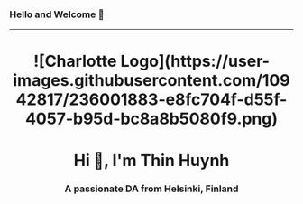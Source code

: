 ### Hello and Welcome 👋
---
<!--
**Susanhuynh/Susanhuynh** is a ✨ _special_ ✨ repository because its `README.md` (this file) appears on your GitHub profile.

Here are some ideas to get you started:

- 🔭 I’m currently working on ...
- 🌱 I’m currently learning ...
- 👯 I’m looking to collaborate on ...
- 🤔 I’m looking for help with ...
- 💬 Ask me about ...
- 📫 How to reach me: ...
- 😄 Pronouns: ...
- ⚡ Fun fact: ...
-->

<h1 align="center">![Charlotte Logo](https://user-images.githubusercontent.com/10942817/236001883-e8fc704f-d55f-4057-b95d-bc8a8b5080f9.png)</h1>
<h1 align="center">Hi 👋, I'm Thin Huynh</h1>
<h3 align="center">A passionate DA from Helsinki, Finland</h3>
